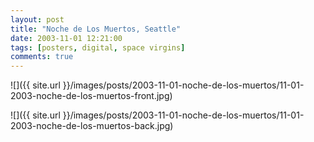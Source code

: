 ```yaml
---
layout: post
title: "Noche de Los Muertos, Seattle"
date: 2003-11-01 12:21:00
tags: [posters, digital, space virgins]
comments: true
---
```

![]({{ site.url }}/images/posts/2003-11-01-noche-de-los-muertos/11-01-2003-noche-de-los-muertos-front.jpg)

![]({{ site.url }}/images/posts/2003-11-01-noche-de-los-muertos/11-01-2003-noche-de-los-muertos-back.jpg)
